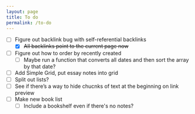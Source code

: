 ```yaml
---
layout: page
title: To do
permalink: /to-do
---
```


- [ ] Figure out backlink bug with self-referential backlinks
    - [x] ~~All backlinks point to the current page now~~
- [ ] Figure out how to order by recently created
    - [ ] Maybe run a function that converts all dates and then sort the array by that date?
- [ ] Add Simple Grid, put essay notes into grid
- [ ] Split out lists?
- [ ] See if there’s a way to hide chucnks of text at the beginning on link preview
- [ ] Make new book list
    - [ ] Include a bookshelf even if there's no notes?

<style>
    li {
        list-style: none;
    }

    input {
        padding-right: 0.5em;
    }
</style>